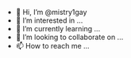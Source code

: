 - 👋 Hi, I’m @mistry1gay
- 👀 I’m interested in ...
- 🌱 I’m currently learning ...
- 💞️ I’m looking to collaborate on ...
- 📫 How to reach me ...

<!---
mistry1gay/mistry1gay is a ✨ special ✨ repository because its `README.md` (this file) appears on your GitHub profile.
You can click the Preview link to take a look at your changes.
--->
